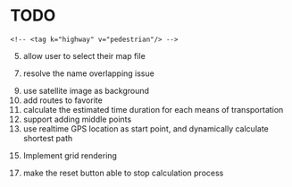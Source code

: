 # TODO
<!-- 1. add search function -->
<!-- 2. add name tag to nodes -->
<!-- 3. add multiple modes(walking, riding, driving, public transport) in the form of tickbox ---- self.get_whitelist() -->
    <!-- <tag k="highway" v="pedestrian"/> -->

<!-- 4. resolve the issue of path not found -->
5. allow user to select their map file
<!-- 6. change finding_node to be async -->
7. resolve the name overlapping issue
<!-- 8. add more path-finding algorithms -->
9. use satellite image as background
10. add routes to favorite
11. calculate the estimated time duration for each means of transportation
12. support adding middle points
13. use realtime GPS location as start point, and dynamically calculate shortest path
<!-- 14. let the backend run all the time -->
15. Implement grid rendering
<!-- 16. time the path finding process -->
17. make the reset button able to stop calculation process
<!-- 18. refine name display -->